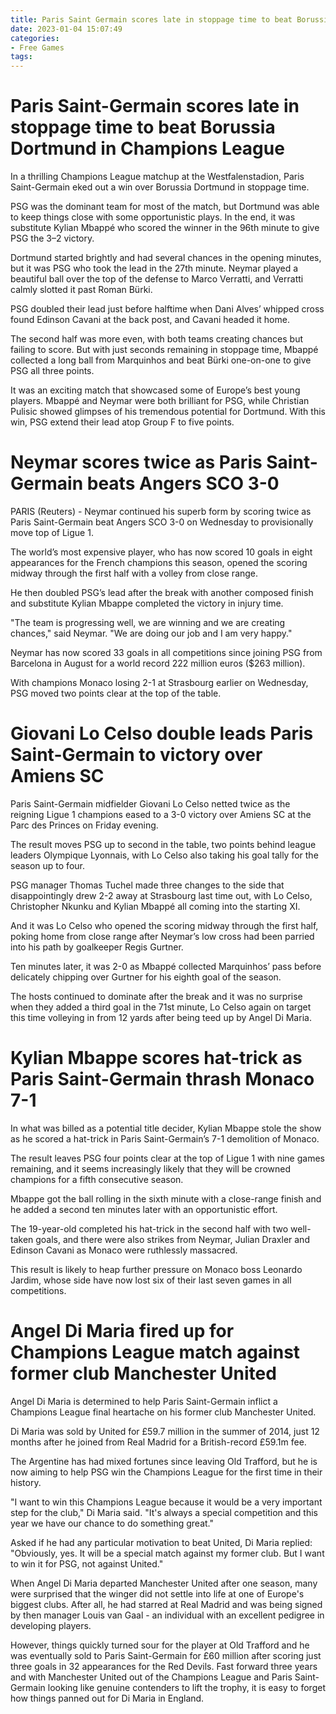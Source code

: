 ```yaml
---
title: Paris Saint Germain scores late in stoppage time to beat Borussia Dortmund in Champions League
date: 2023-01-04 15:07:49
categories:
- Free Games
tags:
---
```



#  Paris Saint-Germain scores late in stoppage time to beat Borussia Dortmund in Champions League

In a thrilling Champions League matchup at the Westfalenstadion, Paris Saint-Germain eked out a win over Borussia Dortmund in stoppage time.

PSG was the dominant team for most of the match, but Dortmund was able to keep things close with some opportunistic plays. In the end, it was substitute Kylian Mbappé who scored the winner in the 96th minute to give PSG the 3–2 victory.

Dortmund started brightly and had several chances in the opening minutes, but it was PSG who took the lead in the 27th minute. Neymar played a beautiful ball over the top of the defense to Marco Verratti, and Verratti calmly slotted it past Roman Bürki.

PSG doubled their lead just before halftime when Dani Alves’ whipped cross found Edinson Cavani at the back post, and Cavani headed it home.

The second half was more even, with both teams creating chances but failing to score. But with just seconds remaining in stoppage time, Mbappé collected a long ball from Marquinhos and beat Bürki one-on-one to give PSG all three points.

It was an exciting match that showcased some of Europe’s best young players. Mbappé and Neymar were both brilliant for PSG, while Christian Pulisic showed glimpses of his tremendous potential for Dortmund. With this win, PSG extend their lead atop Group F to five points.

#  Neymar scores twice as Paris Saint-Germain beats Angers SCO 3-0

PARIS (Reuters) - Neymar continued his superb form by scoring twice as Paris Saint-Germain beat Angers SCO 3-0 on Wednesday to provisionally move top of Ligue 1.

The world’s most expensive player, who has now scored 10 goals in eight appearances for the French champions this season, opened the scoring midway through the first half with a volley from close range.

He then doubled PSG’s lead after the break with another composed finish and substitute Kylian Mbappe completed the victory in injury time.

"The team is progressing well, we are winning and we are creating chances," said Neymar. "We are doing our job and I am very happy."

Neymar has now scored 33 goals in all competitions since joining PSG from Barcelona in August for a world record 222 million euros ($263 million).

With champions Monaco losing 2-1 at Strasbourg earlier on Wednesday, PSG moved two points clear at the top of the table.

#  Giovani Lo Celso double leads Paris Saint-Germain to victory over Amiens SC

Paris Saint-Germain midfielder Giovani Lo Celso netted twice as the reigning Ligue 1 champions eased to a 3-0 victory over Amiens SC at the Parc des Princes on Friday evening.

The result moves PSG up to second in the table, two points behind league leaders Olympique Lyonnais, with Lo Celso also taking his goal tally for the season up to four.

PSG manager Thomas Tuchel made three changes to the side that disappointingly drew 2-2 away at Strasbourg last time out, with Lo Celso, Christopher Nkunku and Kylian Mbappé all coming into the starting XI.

And it was Lo Celso who opened the scoring midway through the first half, poking home from close range after Neymar’s low cross had been parried into his path by goalkeeper Regis Gurtner.

Ten minutes later, it was 2-0 as Mbappé collected Marquinhos’ pass before delicately chipping over Gurtner for his eighth goal of the season.

The hosts continued to dominate after the break and it was no surprise when they added a third goal in the 71st minute, Lo Celso again on target this time volleying in from 12 yards after being teed up by Angel Di Maria.

#  Kylian Mbappe scores hat-trick as Paris Saint-Germain thrash Monaco 7-1

In what was billed as a potential title decider, Kylian Mbappe stole the show as he scored a hat-trick in Paris Saint-Germain’s 7-1 demolition of Monaco.

The result leaves PSG four points clear at the top of Ligue 1 with nine games remaining, and it seems increasingly likely that they will be crowned champions for a fifth consecutive season.

Mbappe got the ball rolling in the sixth minute with a close-range finish and he added a second ten minutes later with an opportunistic effort.

The 19-year-old completed his hat-trick in the second half with two well-taken goals, and there were also strikes from Neymar, Julian Draxler and Edinson Cavani as Monaco were ruthlessly massacred.

This result is likely to heap further pressure on Monaco boss Leonardo Jardim, whose side have now lost six of their last seven games in all competitions.

#  Angel Di Maria fired up for Champions League match against former club Manchester United

Angel Di Maria is determined to help Paris Saint-Germain inflict a Champions League final heartache on his former club Manchester United.

Di Maria was sold by United for £59.7 million in the summer of 2014, just 12 months after he joined from Real Madrid for a British-record £59.1m fee.

The Argentine has had mixed fortunes since leaving Old Trafford, but he is now aiming to help PSG win the Champions League for the first time in their history.

"I want to win this Champions League because it would be a very important step for the club," Di Maria said. "It's always a special competition and this year we have our chance to do something great."

Asked if he had any particular motivation to beat United, Di Maria replied: "Obviously, yes. It will be a special match against my former club. But I want to win it for PSG, not against United."


When Angel Di Maria departed Manchester United after one season, many were surprised that the winger did not settle into life at one of Europe's biggest clubs. After all, he had starred at Real Madrid and was being signed by then manager Louis van Gaal - an individual with an excellent pedigree in developing players.

However, things quickly turned sour for the player at Old Trafford and he was eventually sold to Paris Saint-Germain for £60 million after scoring just three goals in 32 appearances for the Red Devils. Fast forward three years and with Manchester United out of the Champions League and Paris Saint-Germain looking like genuine contenders to lift the trophy, it is easy to forget how things panned out for Di Maria in England.
